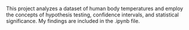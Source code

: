 This project analyzes a dataset of human body temperatures and employ the concepts of hypothesis testing, confidence intervals, and statistical significance. My findings are included in the .ipynb file.
